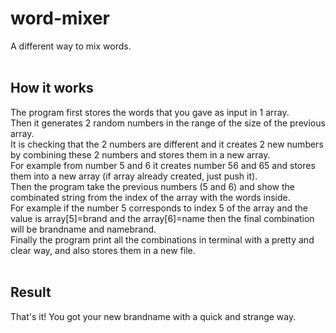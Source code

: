# word-mixer
A different way to mix words.<br><br>
## How it works
The program first stores the words that you gave as input in 1 array. <br>
Then it generates 2 random numbers in the range of the size of the previous array.<br>
It is checking that the 2 numbers are different and it creates 2 new numbers by combining these 2 numbers and stores them in a new array.<br>
For example from number 5 and 6 it creates number 56 and 65 and stores them into a new array (if array already created, just push it).<br>
Then the program take the previous numbers (5 and 6) and show the combinated string from the index of the array with the words inside.<br>
For example if the number 5 corresponds to index 5 of the array and the value is array[5]=brand and the array[6]=name then the final 
combination will be brandname and namebrand.<br>
Finally the program print all the combinations in terminal with a pretty and clear way, and also stores them in a new file.<br>
<br>
## Result
That's it! You got your new brandname with a quick and strange way.
